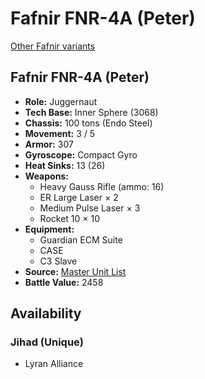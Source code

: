 # Fafnir FNR-4A (Peter)

[Other Fafnir variants](../fafnir.md)

## Fafnir FNR-4A (Peter)
- **Role:** Juggernaut
- **Tech Base:** Inner Sphere (3068)
- **Chassis:** 100 tons (Endo Steel)
- **Movement:** 3 / 5
- **Armor:** 307
- **Gyroscope:** Compact Gyro
- **Heat Sinks:** 13 (26)
- **Weapons:**
  - Heavy Gauss Rifle (ammo: 16)
  - ER Large Laser × 2
  - Medium Pulse Laser × 3
  - Rocket 10 × 10
- **Equipment:**
  - Guardian ECM Suite
  - CASE
  - C3 Slave
- **Source:** [Master Unit List](http://masterunitlist.info/Unit/Details/1020/fafnir-fnr-4a-peter)
- **Battle Value:** 2458

## Availability

### Jihad (Unique)
- Lyran Alliance

